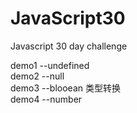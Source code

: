 # JavaScript30
Javascript 30 day challenge

demo1 --undefined  
demo2 --null  
demo3 --blooean  类型转换  
demo4 --number 
